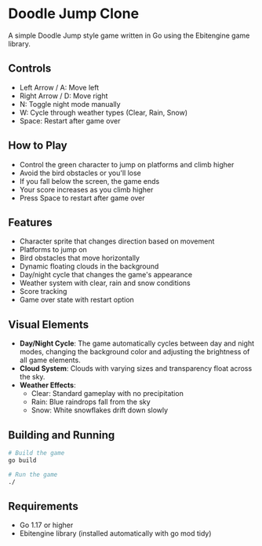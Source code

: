 # Doodle Jump Clone

A simple Doodle Jump style game written in Go using the Ebitengine game library.

## Controls

- Left Arrow / A: Move left
- Right Arrow / D: Move right
- N: Toggle night mode manually
- W: Cycle through weather types (Clear, Rain, Snow)
- Space: Restart after game over

## How to Play

- Control the green character to jump on platforms and climb higher
- Avoid the bird obstacles or you'll lose
- If you fall below the screen, the game ends
- Your score increases as you climb higher
- Press Space to restart after game over

## Features

- Character sprite that changes direction based on movement
- Platforms to jump on
- Bird obstacles that move horizontally
- Dynamic floating clouds in the background
- Day/night cycle that changes the game's appearance
- Weather system with clear, rain and snow conditions
- Score tracking
- Game over state with restart option

## Visual Elements

- **Day/Night Cycle**: The game automatically cycles between day and night modes, changing the background color and adjusting the brightness of all game elements.
- **Cloud System**: Clouds with varying sizes and transparency float across the sky.
- **Weather Effects**:
  - Clear: Standard gameplay with no precipitation
  - Rain: Blue raindrops fall from the sky
  - Snow: White snowflakes drift down slowly

## Building and Running

```bash
# Build the game
go build

# Run the game
./
```

## Requirements

- Go 1.17 or higher
- Ebitengine library (installed automatically with go mod tidy)
